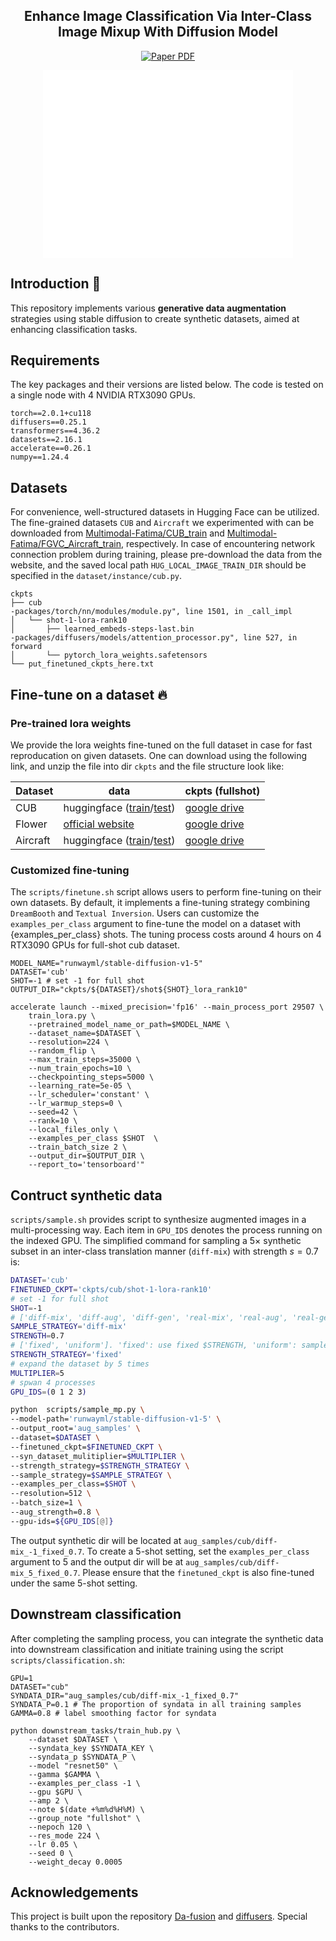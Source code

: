 <!-- [![Zhicai's GitHub stats](https://github-readme-stats.vercel.app/api?username=Zhicaiwww)](https://github.com/Zhicaiwww/github-readme-stats) -->
<p align="center">

  <h2 align="center">Enhance Image Classification Via Inter-Class Image Mixup With Diffusion Model</h2>
  <p align="center">
        <a href="https://arxiv.org/abs/2403.19600"><img src='https://img.shields.io/badge/arXiv-DiffMix-red' alt='Paper PDF'></a>
  </p>
  
<div align="center">
  <embed src="assets/teaser.pdf" alt="Image" width="400" height="300"/>
</div>

## Introduction 👋
This repository implements various **generative data augmentation** strategies using stable diffusion to create synthetic datasets, aimed at enhancing classification tasks.
## Requirements
The key packages and their versions are listed below. The code is tested on a single node with 4 NVIDIA RTX3090 GPUs.
```
torch==2.0.1+cu118
diffusers==0.25.1
transformers==4.36.2
datasets==2.16.1
accelerate==0.26.1
numpy==1.24.4
```
## Datasets 
For convenience, well-structured datasets in Hugging Face can be utilized. The fine-grained datasets `CUB` and `Aircraft` we experimented with can be downloaded from [Multimodal-Fatima/CUB_train](https://huggingface.co/datasets/Multimodal-Fatima/CUB_train) and [Multimodal-Fatima/FGVC_Aircraft_train](https://huggingface.co/datasets/Multimodal-Fatima/FGVC_Aircraft_train), respectively. In case of encountering network connection problem during training, please pre-download the data from the website, and the saved local path `HUG_LOCAL_IMAGE_TRAIN_DIR` should be specified in the `dataset/instance/cub.py`. 
```
ckpts
├── cub                                                                                                                                                                                                                                          -packages/torch/nn/modules/module.py", line 1501, in _call_impl
│   └── shot-1-lora-rank10
│       ├── learned_embeds-steps-last.bin                                                                                                                                                                                                        -packages/diffusers/models/attention_processor.py", line 527, in forward
│       └── pytorch_lora_weights.safetensors
└── put_finetuned_ckpts_here.txt
```


## Fine-tune on a dataset 🔥
### Pre-trained lora weights
We provide the lora weights fine-tuned on the full dataset in case for fast reproducation on given datasets. One can download using the following link, and unzip the file into dir `ckpts` and the file structure look like:



| Dataset | data                                                             | ckpts (fullshot)                                                    |
|---------|---------------------------------------------------------------------|---------------------------------------------------------------------|
| CUB     | huggingface ([train](https://huggingface.co/datasets/Multimodal-Fatima/CUB_train)/[test](https://huggingface.co/datasets/Multimodal-Fatima/CUB_test))| [google drive](https://drive.google.com/file/d/1AOX4TcXSPGRSmxSgB08L8P-28c5TPkxw/view?usp=sharing) |
| Flower  | [official website ](https://www.robots.ox.ac.uk/~vgg/data/flowers/102/) | [google drive](https://drive.google.com/file/d/1hBodBaLb_GokxfMXvQyhr4OGzyBgyBm0/view?usp=sharing) |
| Aircraft  | huggingface ([train](https://huggingface.co/datasets/Multimodal-Fatima/FGVC_Aircraft_train)/[test](https://huggingface.co/datasets/Multimodal-Fatima/FGVC_Aircraft_test)) | [google drive](https://drive.google.com/file/d/19PuRbIsurv1IKeu-jx5WieocMy5rfIKg/view?usp=sharing) |



### Customized fine-tuning
The `scripts/finetune.sh` script allows users to perform fine-tuning on their own datasets. By default, it implements a fine-tuning strategy combining `DreamBooth` and `Textual Inversion`. Users can customize the `examples_per_class` argument to fine-tune the model on a dataset with {examples_per_class} shots. The tuning process costs around 4 hours on 4 RTX3090 GPUs for full-shot cub dataset.

```
MODEL_NAME="runwayml/stable-diffusion-v1-5"
DATASET='cub'
SHOT=-1 # set -1 for full shot
OUTPUT_DIR="ckpts/${DATASET}/shot${SHOT}_lora_rank10"

accelerate launch --mixed_precision='fp16' --main_process_port 29507 \
    train_lora.py \
    --pretrained_model_name_or_path=$MODEL_NAME \
    --dataset_name=$DATASET \
    --resolution=224 \
    --random_flip \
    --max_train_steps=35000 \
    --num_train_epochs=10 \
    --checkpointing_steps=5000 \
    --learning_rate=5e-05 \
    --lr_scheduler='constant' \
    --lr_warmup_steps=0 \
    --seed=42 \
    --rank=10 \
    --local_files_only \
    --examples_per_class $SHOT  \
    --train_batch_size 2 \
    --output_dir=$OUTPUT_DIR \
    --report_to='tensorboard'"
```

## Contruct synthetic data
`scripts/sample.sh` provides script to synthesize augmented images in a multi-processing way. Each item in `GPU_IDS` denotes the process running on the indexed GPU. The simplified command for sampling a $5\times$ synthetic subset in an inter-class translation manner (`diff-mix`) with strength $s=0.7$ is:

```bash
DATASET='cub'
FINETUNED_CKPT='ckpts/cub/shot-1-lora-rank10' 
# set -1 for full shot
SHOT=-1 
# ['diff-mix', 'diff-aug', 'diff-gen', 'real-mix', 'real-aug', 'real-gen', 'ti_mix', 'ti_aug']
SAMPLE_STRATEGY='diff-mix' 
STRENGTH=0.7
# ['fixed', 'uniform']. 'fixed': use fixed $STRENGTH, 'uniform': sample from [0.3, 0.5, 0.7, 0.9]
STRENGTH_STRATEGY='fixed' 
# expand the dataset by 5 times
MULTIPLIER=5 
# spwan 4 processes
GPU_IDS=(0 1 2 3) 

python  scripts/sample_mp.py \
--model-path='runwayml/stable-diffusion-v1-5' \
--output_root='aug_samples' \
--dataset=$DATASET \
--finetuned_ckpt=$FINETUNED_CKPT \
--syn_dataset_mulitiplier=$MULTIPLIER \
--strength_strategy=$STRENGTH_STRATEGY \
--sample_strategy=$SAMPLE_STRATEGY \
--examples_per_class=$SHOT \
--resolution=512 \
--batch_size=1 \
--aug_strength=0.8 \
--gpu-ids=${GPU_IDS[@]}
```
The output synthetic dir will be located at `aug_samples/cub/diff-mix_-1_fixed_0.7`. To create a 5-shot setting, set the `examples_per_class` argument to 5 and the output dir will be at `aug_samples/cub/diff-mix_5_fixed_0.7`. Please ensure that the `finetuned_ckpt` is also fine-tuned under the same 5-shot setting.


## Downstream classification
After completing the sampling process, you can integrate the synthetic data into downstream classification and initiate training using the script `scripts/classification.sh`:
```
GPU=1
DATASET="cub"
SYNDATA_DIR="aug_samples/cub/diff-mix_-1_fixed_0.7"
SYNDATA_P=0.1 # The proportion of syndata in all training samples
GAMMA=0.8 # label smoothing factor for syndata

python downstream_tasks/train_hub.py \
    --dataset $DATASET \
    --syndata_key $SYNDATA_KEY \
    --syndata_p $SYNDATA_P \
    --model "resnet50" \
    --gamma $GAMMA \
    --examples_per_class -1 \
    --gpu $GPU \
    --amp 2 \
    --note $(date +%m%d%H%M) \
    --group_note "fullshot" \
    --nepoch 120 \
    --res_mode 224 \
    --lr 0.05 \
    --seed 0 \
    --weight_decay 0.0005 
```

## Acknowledgements

This project is built upon the repository [Da-fusion](https://github.com/brandontrabucco/da-fusion) and [diffusers](https://github.com/huggingface/diffusers). Special thanks to the contributors.


